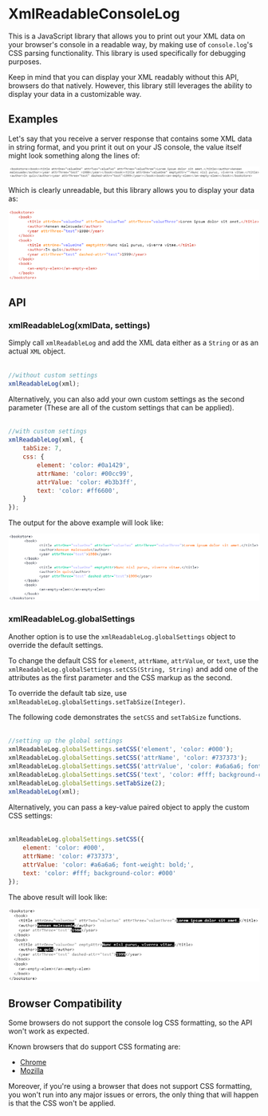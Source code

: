 # XmlReadableConsoleLog #

This is a JavaScript library that allows you to print out your XML data on your browser's console in a readable way, by making use of `console.log`'s CSS parsing functionality. 
This library is used specifically for debugging purposes.

Keep in mind that you can display your XML readably without this API, browsers do that natively. However, this library still leverages the ability to display your data in a customizable way. 

## Examples ##

Let's say that you receive a server response that contains some XML data in string format, and you print it out on your JS console, the value itself might look something along the lines of: 

![unreadable](docs/imgs/xml_unreadable.png)

Which is clearly unreadable, but this library allows you to display your data as:  

![readable](docs/imgs/xml_readable.png)

## API ##

### xmlReadableLog(xmlData, settings) ###

Simply call `xmlReadableLog` and add the XML data either as a `String` or as an actual `XML` object. 

```javascript 

//without custom settings
xmlReadableLog(xml);

```

Alternatively, you can also add your own custom settings as the second parameter (These are all of the custom settings that can be applied). 

```javascript 

//with custom settings
xmlReadableLog(xml, {
	tabSize: 7,
	css: {
		element: 'color: #0a1429',
		attrName: 'color: #00cc99',
		attrValue: 'color: #b3b3ff',
		text: 'color: #ff6600',
	}
});

``` 

The output for the above example will look like: 

![custom settings](docs/imgs/xml_readable_custom.png)

### xmlReadableLog.globalSettings ###

Another option is to use the `xmlReadableLog.globalSettings` object to override the default settings. 

To change the default CSS for `element`, `attrName`, `attrValue`, or `text`, use the `xmlReadableLog.globalSettings.setCSS(String, String)` and add one of the attributes as the first parameter and the CSS markup as the second.

To override the default tab size, use `xmlReadableLog.globalSettings.setTabSize(Integer)`. 

The following code demonstrates the `setCSS` and `setTabSize` functions.  

```javascript

//setting up the global settings
xmlReadableLog.globalSettings.setCSS('element', 'color: #000');
xmlReadableLog.globalSettings.setCSS('attrName', 'color: #737373');
xmlReadableLog.globalSettings.setCSS('attrValue', 'color: #a6a6a6; font-weight: bold;');
xmlReadableLog.globalSettings.setCSS('text', 'color: #fff; background-color: #000');
xmlReadableLog.globalSettings.setTabSize(2);
xmlReadableLog(xml);

```

Alternatively, you can pass a key-value paired object to apply the custom CSS settings: 

```javascript 

xmlReadableLog.globalSettings.setCSS({
	element: 'color: #000',
	attrName: 'color: #737373',
	attrValue: 'color: #a6a6a6; font-weight: bold;',
	text: 'color: #fff; background-color: #000'
});

```

The above result will look like: 

![global custom settings](docs/imgs/xml_w_global_settings.png)

## Browser Compatibility ##

Some browsers do not support the console log CSS formatting, so the API won't work as expected. 

Known browsers that do support CSS formating are:

* [Chrome](https://developers.google.com/web/tools/chrome-devtools/console/console-write#string_substitution_and_formatting)
* [Mozilla](https://developer.mozilla.org/en-US/docs/Web/API/Console#Styling_console_output)

Moreover, if you're using a browser that does not support CSS formatting, you won't run into any major issues or errors, the only thing that will happen is that the CSS won't be applied. 